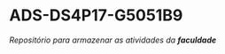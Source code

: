 # ADS-DS4P17-G5051B9
<em>Repositório para armazenar as atividades da <strong>faculdade</strong></em>
